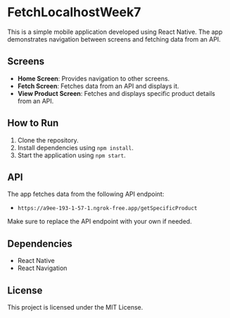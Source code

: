 # FetchLocalhostWeek7

This is a simple mobile application developed using React Native. The app demonstrates navigation between screens and fetching data from an API.

## Screens

- **Home Screen**: Provides navigation to other screens.
- **Fetch Screen**: Fetches data from an API and displays it.
- **View Product Screen**: Fetches and displays specific product details from an API.

## How to Run

1. Clone the repository.
2. Install dependencies using `npm install`.
3. Start the application using `npm start`.

## API

The app fetches data from the following API endpoint:

- `https://a9ee-193-1-57-1.ngrok-free.app/getSpecificProduct`

Make sure to replace the API endpoint with your own if needed.

## Dependencies

- React Native
- React Navigation

## License

This project is licensed under the MIT License.
